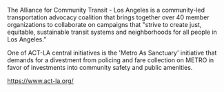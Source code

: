 The Alliance for Community Transit - Los Angeles is a community-led transportation advocacy coalition that brings together over 40 member organizations to collaborate on campaigns that "strive to create just, equitable, sustainable transit systems and neighborhoods for all people in Los Angeles."

One of ACT-LA central initiatives is the 'Metro As Sanctuary' initiative that  demands for a divestment from policing and fare collection on METRO in favor of investments into community safety and public amenities. 

https://www.act-la.org/
